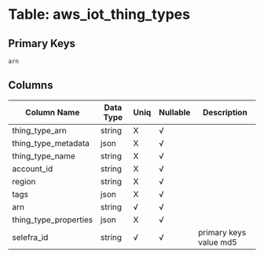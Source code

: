 # Table: aws_iot_thing_types

## Primary Keys 

```
arn
```


## Columns 

|  Column Name   |  Data Type  | Uniq | Nullable | Description | 
|  ----  | ----  | ----  | ----  | ---- | 
| thing_type_arn | string | X | √ |  | 
| thing_type_metadata | json | X | √ |  | 
| thing_type_name | string | X | √ |  | 
| account_id | string | X | √ |  | 
| region | string | X | √ |  | 
| tags | json | X | √ |  | 
| arn | string | √ | √ |  | 
| thing_type_properties | json | X | √ |  | 
| selefra_id | string | √ | √ | primary keys value md5 | 


